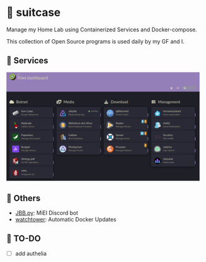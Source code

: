 # 💼 suitcase

Manage my Home Lab using Containerized Services and Docker-compose.

This collection of Open Source programs is used daily by my GF and I.

## :hammer: Services

![homer dashboard](.github/dashboard.png)

## :robot: Others
* [JBB.py](https://github.com/josefilipeferreira/JBB.py): MiEI Discord bot
* [watchtower](https://containrrr.dev/watchtower/): Automatic Docker Updates


## :memo: TO-DO
* [ ] add authelia
